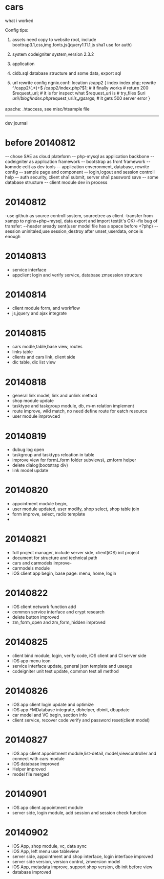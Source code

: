 cars
====

what i worked

Config tips:
1. assets 
need copy to website root, include boottrap3.1,css,img,fonts,js(jquery1.11.1,js sha1 use for auth)

2. system 
codeigniter system,version 2.3.2

3. application


4. cidb.sql
database structure and some data, export sql

5. url rewrite config
ngnix.conf:
location /capp2 {
            index index.php;
            rewrite ^/capp2/(.*)+$ /capp2/index.php?$1; # it finally works
            # return 200 $request_uri; # it is for inspect what $request_uri is
            # try_files $uri $uri/ /blog/index.php$request_uri$is_args$args; # it gets 500 server error
}

apache:
.htaccess, see misc/htsample file 


-------------------------------------------------------------------------
dev journal
# before 20140812
-- chose SAE as cloud plateform
-- php-mysql as application backbone
-- codeigniter as application framework
-- bootstrap as front framework
-- komode edit as dev tools
-- application enveronment, database, rewrite config
-- sample page and component
-- login,logout and session controll help
-- auth security, client sha1 submit, server sha1 password save
-- some database structure
-- client module dev in process

# 20140812
-use github as source controll system, sourcetree as client
-transfer from xampp to nginx+php+mysql, data export and import test(it's OK)
-fix bug of transfer:
--header aready sent(user model file has a space before <?php)
--session uninitaled,use session_destroy after unset_userdata, once is enough


# 20140813
- service interface
- appclient login and verify service, database zmsession structure

# 20140814
- client module form, and workflow
- js,jquery and ajax integrate

# 20140815
- cars modle,table,base view, routes
- links table
- clients and cars link, client side
- dic table, dic list view

# 20140818
- general link model, link and unlink method
- shop module update
- tasktype and taskgroup module, db, m-m relation implement
- route improve, wild match, no need define route for eatch resource
- user module improvced

# 20140819
- dubug log open
- taskgroup and tasktyps reloation in table
- improve view for form(_form folder subviews), zmform helper
- delete dialog(bootstrap div) 
- link model update

# 20140820
- appointment module begin, 
- user module updated, user modify, shop select, shop table join
- form improve, select, radio template
-

# 20140821
- full project manager, include server side, client(iOS) init project
- document for structure and technical path
- cars and carmodels improve-
- carmodels module
- iOS client app begin, base page: menu, home, login

# 20140822
- iOS client network function add
- common service interface and crypt research
- delete button improved
- zm_form_open and zm_form_hidden improved

# 20140825
- client bind module, login, verify code, iOS client and CI server side
- iOS app menu icon
- service interface update, general json template and useage
- codeigniter unit test update, common test all method


# 20140826
- iOS app client login update and optimize
- iOS app FMDatabase integrate, dbhelper, dbinit, dbupdate
- car model and VC begin, section info
- client service, recover code verify and password reset(client model)


# 20140827
- iOS app client appointment module,list-detail, model,viewcontroller and connect with cars module
- iOS database improved
- Helper improved
- model file merged

# 20140901
- iOS app client appointment module
- server side, login module, add session and session check function

# 20140902
- iOS App, shop module, vc, data sync
- iOS App, left menu use tableview
- server side, appointment and shop interface, login interface improved
- server side version, version control, zmversion model
- iOS App, metadata improve, support shop version, db init before view
- database improved










